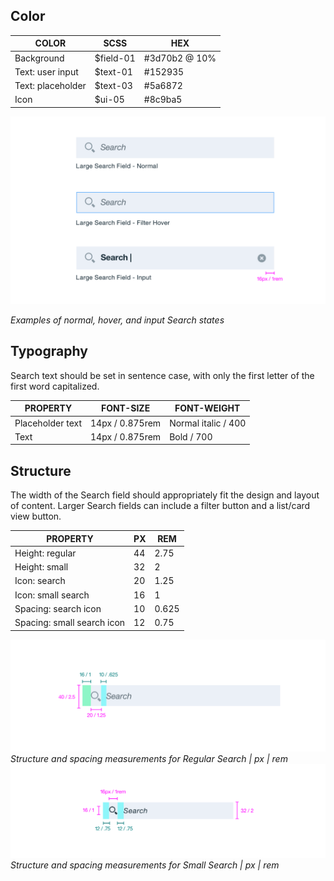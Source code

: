 ## Color

| COLOR             | SCSS          | HEX      |
|-------------------|---------------|-----------|
| Background        | $field-01     | #3d70b2 @ 10% |
| Text: user input  | $text-01      | #152935  |
| Text: placeholder | $text-03      | #5a6872  |
| Icon              | $ui-05        | #8c9ba5  |

![Normal, hover, and input search states](images/search-style-1.png)

_Examples of normal, hover, and input Search states_

## Typography

Search text should be set in sentence case, with only the first letter of the first word capitalized.

| PROPERTY        | FONT-SIZE      | FONT-WEIGHT       |
|------------------|-----------------|---------------------|
| Placeholder text | 14px / 0.875rem | Normal italic / 400 |
| Text             | 14px / 0.875rem | Bold / 700          |

## Structure

The width of the Search field should appropriately fit the design and layout of content. Larger Search fields can include a filter button and a list/card view button.

| PROPERTY             | PX | REM   |
|----------------------|----|-------|
| Height: regular      | 44 | 2.75  |
| Height: small        | 32 | 2     |
| Icon: search         | 20 | 1.25  |
| Icon: small search   | 16 | 1     |
| Spacing: search icon | 10 | 0.625 |
| Spacing: small search icon | 12 | 0.75  |

![Structure and spacing measurements for regular search](images/search-style-2.png)
_Structure and spacing measurements for Regular Search | px | rem_
![Structure and spacing measurements for small search](images/search-style-3.png)
_Structure and spacing measurements for Small Search | px | rem_
